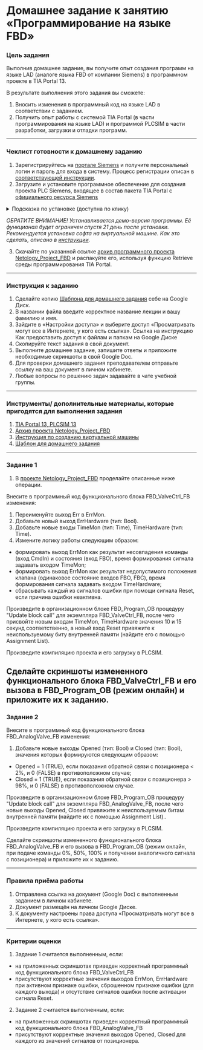 # Домашнее задание к занятию «Программирование на языке FBD»

### Цель задания

Выполнив домашнее задание, вы получите опыт создания программ на языке LAD (аналоге языка FBD от компании Siemens) в программном проекте в TIA Portal 13.

В результате выполнения этого задания вы сможете:

1. Вносить изменения в программный код на языке LAD в соответствии с заданием.
2. Получить опыт работы с системой TIA Portal (в части программирования на языке LAD) и программой PLCSIM в части разработки, загрузки и отладки программ.

------

### Чеклист готовности к домашнему заданию

1. Зарегистрируйтесь на [портале Siemens](https://mall.industry.siemens.com/goos/WelcomePage.aspx?regionUrl=/ru&language=ru) и получите персональный логин и пароль для входа в систему. Процесс регистрации описан в [соответствующей инструкции](https://docs.google.com/presentation/d/1RPHvCE2OxBbHRMWSAV2E-HxscZvR2nRIZVHCy8hvjJE/edit?usp=sharing).
2. Загрузите и установите программное обеспечение для создания проекта PLC Siemens, входящее в состав пакета TIA Portal с [официального ресурса Siemens](https://support.industry.siemens.com/cs/document/78793685/simatic-step-7-(tia-portal)-v13-trial-download?dti=0&lc=en-DE)
<details>
  <summary> Подсказка по установке (доступна по клику)</summary>
  
  
1. Скачайте все файлы по [ссылке](https://support.industry.siemens.com/cs/document/109745155/simatic-step-7-including-plcsim-v13-sp2-trial-download?dti=0&lc=en-DE) в две отдельные папки:
  - STEP 7 Professional V13 SP2 (DVD 1, DVD 2, SHA-256 checksum)
  ![image](https://github.com/netology-code/phd-homeworks/blob/main/6.6/Step7_1.png)
  - SIMATIC STEP 7 PLCSIM V13 SP2 for STEP 7 Basic and STEP 7 Professional (включая SHA-256 checksum)
    ![image](https://github.com/netology-code/phd-homeworks/blob/main/6.6/Step7_2.png)
2. Запустите установочный файл SIMATIC_STEP_7_Professional_V13_SP2_Upd4.exe, пройдите стандартную процедуру установки.
3. Запустите установочный файл SIMATIC_S7_PLCSIM_V13_SP2.exe, пройдите стандартную процедуру установки.

    ---
  
</details>
  
*ОБРАТИТЕ ВНИМАНИЕ! Устанавливается демо-версия программы. Её функционал будет ограничен спустя 21 день после установки. Рекомендуется установка софта на виртуальной машине. Как это сделать, описано в [инструкции](https://docs.google.com/presentation/d/1psnSlotXT7cr8ECnaZaTCDLnIyYOGUzCArLeydeRztY/edit?usp=sharing).*

3. Скачайте по указанной ссылке [архив программного проекта Netology_Project_FBD](https://drive.google.com/file/d/1mkh1KT8gYucOxA2c1kkYDGugtQuWVhhV/view?usp=sharing) и распакуйте его, используя функцию Retrieve среды программирования TIA Portal.

------

### Инструкция к заданию

1. Сделайте копию [Шаблона для домашнего задания](https://docs.google.com/document/d/1hzgoSY8iJkuY74o07KMiuHO57MyPv7cTkXEkLE3N1wY/edit?usp=sharing) себе на Google Диск.
2. В названии файла введите корректное название лекции и вашу фамилию и имя.
3. Зайдите в «Настройки доступа» и выберите доступ «Просматривать могут все в Интернете, у кого есть ссылка». Ссылка на инструкцию Как предоставить доступ к файлам и папкам на Google Диске
4. Скопируйте текст задания в свой документ.
5. Выполните домашнее задание, запишите ответы и приложите необходимые скриншоты в свой Google Doc.
6. Для проверки домашнего задания преподавателем отправьте ссылку на ваш документ в личном кабинете.
7. Любые вопросы по решению задач задавайте в чате учебной группы.

------

### Инструменты/ дополнительные материалы, которые пригодятся для выполнения задания

1. [TIA Portal 13, PLCSIM 13](https://support.industry.siemens.com/cs/document/109745155/simatic-step-7-including-plcsim-v13-sp2-trial-download?dti=0&lc=en-WW)
2. [Архив проекта Netology_Project_FBD](https://drive.google.com/file/d/1mkh1KT8gYucOxA2c1kkYDGugtQuWVhhV/view?usp=sharing)
3. [Инструкция по созданию виртуальной машины](https://docs.google.com/presentation/d/1psnSlotXT7cr8ECnaZaTCDLnIyYOGUzCArLeydeRztY/edit?usp=sharing)
4. [Шаблон для домашнего задания](https://docs.google.com/document/d/1hzgoSY8iJkuY74o07KMiuHO57MyPv7cTkXEkLE3N1wY/edit?usp=sharing)

------

### Задание 1

1. В [проекте Netology_Project_FBD](https://drive.google.com/file/d/1mkh1KT8gYucOxA2c1kkYDGugtQuWVhhV/view?usp=sharing) проделайте описанные ниже операции.

Внесите в программный код функционального блока FBD_ValveCtrl_FB изменения:

1. Переименуйте выход Err в ErrMon.
2. Добавьте новый выход ErrHardware (тип: Bool).
3. Добавьте новые входы TimeMon (тип: Time), TimeHardware (тип: Time).
4. Измените логику работы следующим образом:
- формировать выход ErrMon как результат несовпадения команды (вход CmdIn) и состояния (вход FBO), время формирования сигнала задавать входом TimeMon;
- формировать выход ErrMon как результат недопустимого положения клапана (одинаковое состояние входов FBO, FBC), время формирования сигнала задавать входом TimeHardware;
- сбрасывать каждый из сигналов ошибки  при помощи сигнала Reset, если причина ошибки неактивна.

Произведите в организационном блоке FBD_Program_OB процедуру "Update block call" для экземпляра FBD_ValveCtrl_FB, после чего присвойте новым входам TimeMon, TimeHardware значения 10 и 15 секунд соответственно, а новый вход Reset привяжите к неиспользуемому биту внутренней памяти (найдите его с помощью Assignment List).

Произведите компиляцию проекта и его загрузку в PLCSIM.

Сделайте скриншоты измененного функционального блока FBD_ValveCtrl_FB и его вызова в FBD_Program_OB (режим онлайн) и приложите их к заданию.
------

### Задание 2

Внесите в программный код функционального блока FBD_AnalogValve_FB изменения:

1. Добавьте новые выходы Opened (тип: Bool) и Closed (тип: Bool), значения которых формируются следующим образом:

- Opened = 1 (TRUE), если показания обратной связи с позиционера < 2%, и 0 (FALSE) в противоположном случае;
- Closed = 1 (TRUE), если показания обратной связи с позиционера > 98%, и 0 (FALSE) в противоположном случае.

Произведите в организационном блоке FBD_Program_OB процедуру "Update block call" для экземпляра FBD_AnalogValve_FB, после чего новые выходы Opened, Closed привяжите к неиспользуемым битам внутренней памяти (найдите их с помощью Assignment List)..

Произведите компиляцию проекта и его загрузку в PLCSIM.

Сделайте скриншоты измененного функционального блока FBD_AnalogValve_FB и его вызова в FBD_Program_OB (режим онлайн, при подаче команды 0%, 50%, 100% и получении аналогичного сигнала с позиционера) и приложите их к заданию.

------

### Правила приёма работы

1. Отправлена ссылка на документ (Google Doc) с выполненным заданием в личном кабинете.
2. Документ размещён на личном Google Диске.
3. К документу настроены права доступа «Просматривать могут все в Интернете, у кого есть ссылка».

------

### Критерии оценки

1. Задание 1 считается выполненным, если:
- на приложенных скриншотах приведен корректный программный код функционального блока FBD_ValveCtrl_FB
- присутствуют корректные значения выходов ErrMon, ErrHardware при активном признаке ошибки, сброшенном признаке ошибки (для каждого выхода) и отсутствие сигналов ошибки после активации сигнала Reset.

2. Задание 2 считается выполненным, если:
- на приложенных скриншотах приведен корректный программный код функционального блока FBD_AnalogValve_FB
- присутствуют корректные значения выходов Opened, Closed для каждого из значений сигналов от позиционера. 
